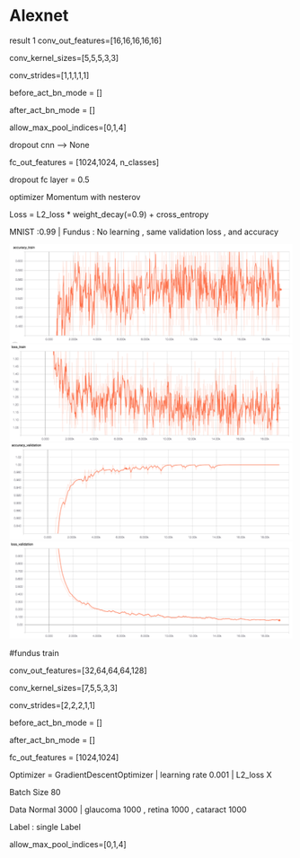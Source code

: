# Alexnet
result 1 
conv_out_features=[16,16,16,16,16]

conv_kernel_sizes=[5,5,5,3,3]

conv_strides=[1,1,1,1,1]

before_act_bn_mode = []

after_act_bn_mode = []

allow_max_pool_indices=[0,1,4]

dropout cnn --> None 

fc_out_features = [1024,1024, n_classes]  

dropout fc layer = 0.5 

optimizer Momentum with nesterov

Loss = L2_loss * weight_decay(=0.9) + cross_entropy

MNIST :0.99 | Fundus : No learning , same validation loss , and accuracy 

![Alt_text](./readme_pic/acc_train.png)
![Alt_text](./readme_pic/loss_train.png)
![Alt_text](./readme_pic/acc_val.png)
![Alt_text](./readme_pic/loss_val.png)


#fundus train

conv_out_features=[32,64,64,64,128]

conv_kernel_sizes=[7,5,5,3,3]

conv_strides=[2,2,2,1,1]

before_act_bn_mode = []

after_act_bn_mode = []

fc_out_features = [1024,1024]

Optimizer = GradientDescentOptimizer | learning rate 0.001 | L2_loss X

Batch Size 80 

Data Normal 3000 | glaucoma 1000 , retina 1000 , cataract 1000

Label : single Label 



allow_max_pool_indices=[0,1,4]
